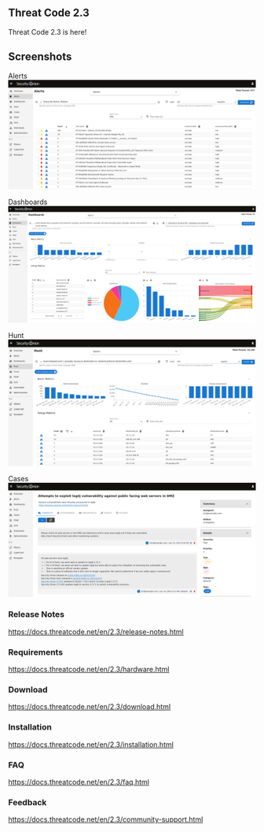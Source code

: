 ## Threat Code 2.3

Threat Code 2.3 is here!

## Screenshots

Alerts
![Alerts](./assets/images/screenshots/alerts.png)

Dashboards
![Dashboards](./assets/images/screenshots/dashboards.png)

Hunt
![Hunt](./assets/images/screenshots/hunt.png)

Cases
![Cases](./assets/images/screenshots/cases-comments.png)

### Release Notes

https://docs.threatcode.net/en/2.3/release-notes.html

### Requirements

https://docs.threatcode.net/en/2.3/hardware.html

### Download

https://docs.threatcode.net/en/2.3/download.html

### Installation

https://docs.threatcode.net/en/2.3/installation.html

### FAQ

https://docs.threatcode.net/en/2.3/faq.html

### Feedback

https://docs.threatcode.net/en/2.3/community-support.html
